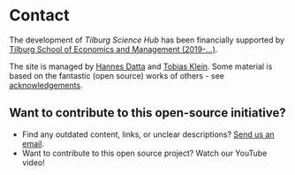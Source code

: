 # Contact

The development of *Tilburg Science Hub* has been financially supported by [Tilburg School of Economics
and Management (2019-...)](https://www.tilburguniversity.edu/about/schools/economics-and-management).

The site is managed by [Hannes Datta](https://www.tilburguniversity.edu/staff/h-datta) and [Tobias Klein](https://www.tilburguniversity.edu/staff/t-j-klein).
Some material is based on the fantastic (open source) works of others - see [acknowledgements](acknowledgement.md).

## Want to contribute to this open-source initiative?

- Find any outdated content, links, or unclear descriptions? [Send us an email](mailto:h.datta@tilburguniversity.edu).
- Want to contribute to this open source project? Watch our YouTube video!
